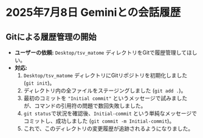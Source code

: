 # 2025年7月8日 Geminiとの会話履歴

## Gitによる履歴管理の開始

- **ユーザーの依頼:** `Desktop/tsv_matome` ディレクトリをGitで履歴管理してほしい。
- **対応:**
    1. `Desktop/tsv_matome` ディレクトリにGitリポジトリを初期化しました (`git init`)。
    2. ディレクトリ内の全ファイルをステージングしました (`git add .`)。
    3. 最初のコミットを `"Initial commit"` というメッセージで試みましたが、コマンドの引用符の問題で数回失敗しました。
    4. `git status`で状況を確認後、`Initial-commit` という単純なメッセージでコミットし、成功しました (`git commit -m Initial-commit`)。
    5. これで、このディレクトリの変更履歴が追跡されるようになりました。

